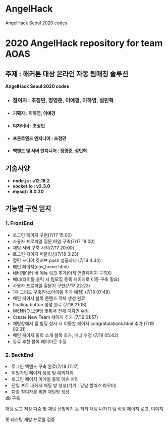 # AngelHack
AngelHack Seoul 2020 codes<br>

<h1>2020 AngelHack repository for team AOAS</h1>
<h2>주제 : 해커톤 대상 온라인 자동 팀매칭 솔루션</h2>
<b>AngelHack Seoul 2020 codes</b>
<ul>
  <li><h3>참여자 : 조정민, 정영준, 이예경, 이하영, 설민혁</h3></li>
  <li><h4>기획자 : 이하영, 이예경</h4></li>
  <li><h4>디자이너 : 조정민 </h4></li>
  <li><h4>프론트엔드 엔지니어 : 조정민</h4></li>
  <li><h4>백엔드 및 서버 엔지니어 : 정영준, 설민혁</h4></li>
</ul>
<h2>기술사양<br></h2>
<ul>
  <li><b>node.js : v12.18.2<br>
  <li>socket.io : v2.3.0<br>
    <li>mysql : 8.0.20<br></b></li>
</ul>
<h2>기능별 구현 일지</h2>
<h3> <b>1. FrontEnd</b> </h3>
<ul>
  <li>로그인 페이지 구현(7/17 15:00)<br></li>
  <li>사용자 프로파일 질문 파일 구축(7/17 18:00)<br></li>
  <li>채팅 서버 구축 시작(7/17 20:00)<br></li>
  <li>로그인 페이지 퍼블리싱(7/18 3:23)<br></li>
  <li>정민 드디어 깃허브 push 성공하다 (7/18 4:34)<br></li>
  <li>메인 페이지(nav_home.html)<br></li>
  <li>네비게이터 바 메뉴 링크 추가(아직 연결페이지 구축X) <br></li>
  <li>배너(타이틀 클릭 시 팀모집 등록 페이지로 이동 구축 필요)<br></li>
  <li>사용자 프로파일 질문지 구현(7/17 22:23)<br></li>
  <li>1차 그리드 구축(박스아이템 추가 예정) (7/18 07:48)<br></li>
  <li>메인 페이지 블록 콘텐츠 객체 생성 완료</li>
  <li>floating button 생성 완료 (7/18 21:18)<br></li>
  <li>WENNO 브랜딩 맞춰서 전체 디자인 수정<br></li>
  <li>Create New Team 페이지 추가 (7/19 01:57)<br></li>
  <li>채팅창에서 팀 빌딩 성사 시 이동할 페이지 congratulations.html 추가 (7/19 02:31)<br></li>
  <li>메인 페이지 동료 소개 블록 추가, 배너 수정 (7/19 05:42)<br></li>
  <li>동료 추천 블록 레이아웃 수정<br></li>
</ul>

<h3> 2. BackEnd </h3>
<li>로그인 백엔드 구축 완료(7/18 17:17)<br></li>
<li>회원가입 페이지 생성 및 예외처리 <br></li>
<li>로그인 페이지 이메일 중복 이슈 처리 <br></li>
<li>단일 포트 내에서 채팅 방 생성(기기 : 강남 할리스 라우터)<br></li>
<li>다중 참여자를 위한 채팅방 생성</li>
db 구축


채팅 로그 저장
다중 방
채팅 신청하기
돔 처리
채팅 나가기
팀 확정 페이지
로고, 이미지 


핏 테스팅
개발
프로필 검증 
